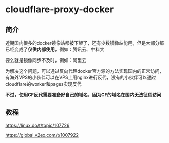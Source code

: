 ﻿# cloudflare-proxy-docker

## 简介

近期国内很多的docker镜像站都被下架了，还有少数镜像站能用，但是大部分都已经变成了**仅供内部使用**，例如：腾讯云、中科大

要么就是镜像同步不及时，例如：阿里云

为解决这个问题，可以通过反向代理docker官方源的方法实现国内的正常访问，有海外VPS的小伙伴可以在VPS上用nginx进行反代，没有的小伙伴可以通过cloudflare的worker和pages实现反代

**不过，使用CF反代需要准备好自己的域名，因为CF的域名在国内无法征程访问**
 
## 教程

https://linux.do/t/topic/107726

https://global.v2ex.com/t/1007922
